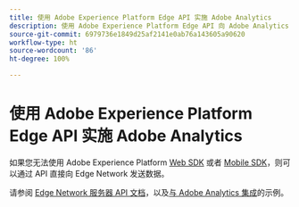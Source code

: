 ```yaml
---
title: 使用 Adobe Experience Platform Edge API 实施 Adobe Analytics
description: 使用 Adobe Experience Platform Edge API 向 Adobe Analytics 发送数据。
source-git-commit: 6979736e1849d25af2141e0ab76a143605a90620
workflow-type: ht
source-wordcount: '86'
ht-degree: 100%

---
```



# 使用 Adobe Experience Platform Edge API 实施 Adobe Analytics

如果您无法使用 Adobe Experience Platform [Web SDK](../web-sdk/overview.md) 或者 [Mobile SDK](../mobile-sdk/overview.md)，则可以通过 API 直接向 Edge Network 发送数据。

请参阅 [Edge Network 服务器 API 文档](https://experienceleague.adobe.com/docs/experience-platform/edge-network-server-api/overview.html?lang=zh-Hans)，以及[与 Adobe Analytics 集成](https://experienceleague.adobe.com/docs/experience-platform/edge-network-server-api/interacting-other-adobe-solutions/interacting-adobe-analytics.html?lang=zh-Hans)的示例。
